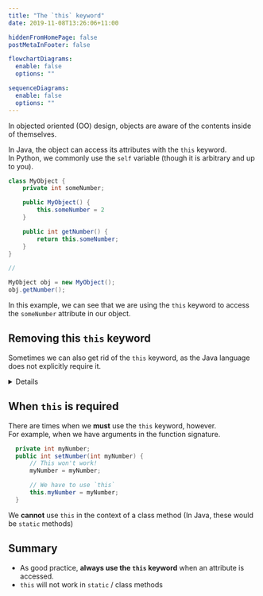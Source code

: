 ```yaml
---
title: "The `this` keyword"
date: 2019-11-08T13:26:06+11:00

hiddenFromHomePage: false
postMetaInFooter: false

flowchartDiagrams:
  enable: false
  options: ""

sequenceDiagrams:
  enable: false
  options: ""
---
```


In objected oriented (OO) design, objects are aware of the contents inside of themselves.

In Java, the object can access its attributes with the `this` keyword.  
In Python, we commonly use the `self` variable (though it is arbitrary and up to you).

```java
class MyObject {
    private int someNumber;

    public MyObject() {
        this.someNumber = 2
    }

    public int getNumber() {
        return this.someNumber;
    }
}

//

MyObject obj = new MyObject();
obj.getNumber();
```

In this example, we can see that we are using the `this` keyword to access the `someNumber` attribute in our object.

Removing this `this` keyword
---

Sometimes we can also get rid of the `this` keyword, as the Java language does not explicitly require it.

<details>

```java
class MyObject {
    private int someNumber;

    public MyObject() {
        someNumber = 2
    }

    public int getNumber() {
        return someNumber;
    }
}

//

MyObject obj = new MyObject();
obj.getNumber();
```
</details>

When `this` is required
---
There are times when we **must** use the `this` keyword, however.  
For example, when we have arguments in the function signature.

```java
  private int myNumber;
  public int setNumber(int myNumber) {
      // This won't work!
      myNumber = myNumber;

      // We have to use `this`
      this.myNumber = myNumber;
  }
```

We **cannot** use `this` in the context of a class method (In Java, these would be `static` methods)

Summary
---

* As good practice, **always use the `this` keyword** when an attribute is accessed.  
* `this` will not work in `static` / class methods
